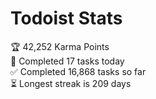 
# Todoist Stats

<!-- TODO-IST:START -->
🏆  42,252 Karma Points           
🌸  Completed 17 tasks today           
✅  Completed 16,868 tasks so far           
⏳  Longest streak is 209 days
<!-- TODO-IST:END -->

